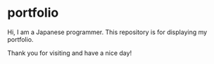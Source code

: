 # portfolio

Hi, I am a Japanese programmer.
This repository is for displaying my portfolio.

Thank you for visiting and have a nice day!

